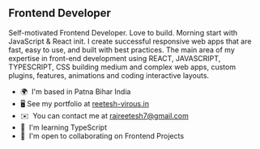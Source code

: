 Frontend Developer
----------------------

Self-motivated Frontend Developer. Love to build. Morning start with JavaScript & React init. I create successful responsive web apps that are fast, easy to use, and built with best practices. The main area of my expertise in front-end development using REACT, JAVASCRIPT, TYPESCRIPT, CSS building medium and complex web apps, custom plugins, features, animations and coding interactive layouts.

* 🌍  I'm based in Patna Bihar India
* 🖥️  See my portfolio at [reetesh-virous.in](http://reetesh-virous.netlify.app/)
* ✉️  You can contact me at [rajreetesh7@gmail.com](mailto:rajreetesh7@gmail.com)
* 🧠  I'm learning TypeScript
* 🤝  I'm open to collaborating on Frontend Projects

<!-- 
### Socials

<p align="left"> <a href="https://www.github.com/virous77" target="_blank" rel="noreferrer"><img src="https://raw.githubusercontent.com/danielcranney/readme-generator/main/public/icons/socials/github.svg" width="32" height="32" /></a> <a href="https://www.twitter.com/iMBitcoinB" target="_blank" rel="noreferrer"><img src="https://raw.githubusercontent.com/danielcranney/readme-generator/main/public/icons/socials/twitter.svg" width="32" height="32" /></a></p> -->


